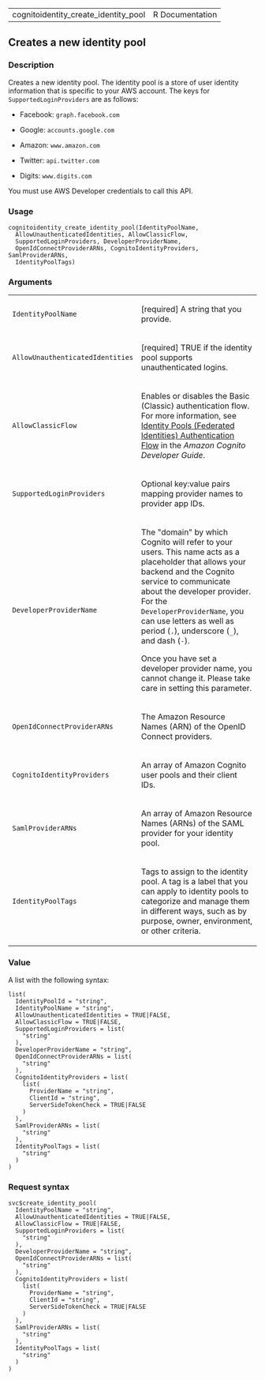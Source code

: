 <table style="width: 100%;">
<tbody>
<tr class="odd">
<td>cognitoidentity_create_identity_pool</td>
<td style="text-align: right;">R Documentation</td>
</tr>
</tbody>
</table>

## Creates a new identity pool

### Description

Creates a new identity pool. The identity pool is a store of user
identity information that is specific to your AWS account. The keys for
`SupportedLoginProviders` are as follows:

-   Facebook: `graph.facebook.com`

-   Google: `accounts.google.com`

-   Amazon: `www.amazon.com`

-   Twitter: `api.twitter.com`

-   Digits: `www.digits.com`

You must use AWS Developer credentials to call this API.

### Usage

    cognitoidentity_create_identity_pool(IdentityPoolName,
      AllowUnauthenticatedIdentities, AllowClassicFlow,
      SupportedLoginProviders, DeveloperProviderName,
      OpenIdConnectProviderARNs, CognitoIdentityProviders, SamlProviderARNs,
      IdentityPoolTags)

### Arguments

<table>
<colgroup>
<col style="width: 35%" />
<col style="width: 65%" />
</colgroup>
<tbody>
<tr class="odd">
<td><code
id="cognitoidentity_create_identity_pool_:_IdentityPoolName">IdentityPoolName</code></td>
<td><p>[required] A string that you provide.</p></td>
</tr>
<tr class="even">
<td><code
id="cognitoidentity_create_identity_pool_:_AllowUnauthenticatedIdentities">AllowUnauthenticatedIdentities</code></td>
<td><p>[required] TRUE if the identity pool supports unauthenticated
logins.</p></td>
</tr>
<tr class="odd">
<td><code
id="cognitoidentity_create_identity_pool_:_AllowClassicFlow">AllowClassicFlow</code></td>
<td><p>Enables or disables the Basic (Classic) authentication flow. For
more information, see <a
href="https://docs.aws.amazon.com/cognito/latest/developerguide/authentication-flow.html">Identity
Pools (Federated Identities) Authentication Flow</a> in the <em>Amazon
Cognito Developer Guide</em>.</p></td>
</tr>
<tr class="even">
<td><code
id="cognitoidentity_create_identity_pool_:_SupportedLoginProviders">SupportedLoginProviders</code></td>
<td><p>Optional key:value pairs mapping provider names to provider app
IDs.</p></td>
</tr>
<tr class="odd">
<td><code
id="cognitoidentity_create_identity_pool_:_DeveloperProviderName">DeveloperProviderName</code></td>
<td><p>The "domain" by which Cognito will refer to your users. This name
acts as a placeholder that allows your backend and the Cognito service
to communicate about the developer provider. For the
<code>DeveloperProviderName</code>, you can use letters as well as
period (<code>.</code>), underscore (<code
style="white-space: pre;">⁠_⁠</code>), and dash (<code>-</code>).</p>
<p>Once you have set a developer provider name, you cannot change it.
Please take care in setting this parameter.</p></td>
</tr>
<tr class="even">
<td><code
id="cognitoidentity_create_identity_pool_:_OpenIdConnectProviderARNs">OpenIdConnectProviderARNs</code></td>
<td><p>The Amazon Resource Names (ARN) of the OpenID Connect
providers.</p></td>
</tr>
<tr class="odd">
<td><code
id="cognitoidentity_create_identity_pool_:_CognitoIdentityProviders">CognitoIdentityProviders</code></td>
<td><p>An array of Amazon Cognito user pools and their client
IDs.</p></td>
</tr>
<tr class="even">
<td><code
id="cognitoidentity_create_identity_pool_:_SamlProviderARNs">SamlProviderARNs</code></td>
<td><p>An array of Amazon Resource Names (ARNs) of the SAML provider for
your identity pool.</p></td>
</tr>
<tr class="odd">
<td><code
id="cognitoidentity_create_identity_pool_:_IdentityPoolTags">IdentityPoolTags</code></td>
<td><p>Tags to assign to the identity pool. A tag is a label that you
can apply to identity pools to categorize and manage them in different
ways, such as by purpose, owner, environment, or other
criteria.</p></td>
</tr>
</tbody>
</table>

### Value

A list with the following syntax:

    list(
      IdentityPoolId = "string",
      IdentityPoolName = "string",
      AllowUnauthenticatedIdentities = TRUE|FALSE,
      AllowClassicFlow = TRUE|FALSE,
      SupportedLoginProviders = list(
        "string"
      ),
      DeveloperProviderName = "string",
      OpenIdConnectProviderARNs = list(
        "string"
      ),
      CognitoIdentityProviders = list(
        list(
          ProviderName = "string",
          ClientId = "string",
          ServerSideTokenCheck = TRUE|FALSE
        )
      ),
      SamlProviderARNs = list(
        "string"
      ),
      IdentityPoolTags = list(
        "string"
      )
    )

### Request syntax

    svc$create_identity_pool(
      IdentityPoolName = "string",
      AllowUnauthenticatedIdentities = TRUE|FALSE,
      AllowClassicFlow = TRUE|FALSE,
      SupportedLoginProviders = list(
        "string"
      ),
      DeveloperProviderName = "string",
      OpenIdConnectProviderARNs = list(
        "string"
      ),
      CognitoIdentityProviders = list(
        list(
          ProviderName = "string",
          ClientId = "string",
          ServerSideTokenCheck = TRUE|FALSE
        )
      ),
      SamlProviderARNs = list(
        "string"
      ),
      IdentityPoolTags = list(
        "string"
      )
    )
